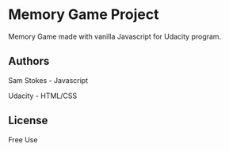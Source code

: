 # Memory Game Project
Memory Game made with vanilla Javascript for Udacity program. 

## Authors
Sam Stokes - Javascript

Udacity - HTML/CSS 

## License
Free Use



